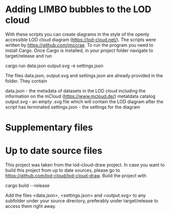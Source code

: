 
# Adding LIMBO bubbles to the LOD cloud
With these scripts you can create diagrams in the style of the openly accessible LOD cloud diagram (https://lod-cloud.net/). The scripts were written by https://github.com/jmccrae. To run the program you need to install Cargo. Once Cargo is installed, in your project folder navigate to target/release and run

cargo run data.json output.svg -e settings.json

The files data.json, output.svg and settings.json are already provided in the folder. They contain

data.json - the metadata of datasets in the LOD cloud including the information on the mCloud (https://www.mcloud.de/) metatdata catalog
output.svg - an empty .svg file which will contain the LOD diagram after the script has terminated
settings.json - the settings  for the diagram 

# Supplementary files



# Up to date source files
This project was taken from the lod-cloud-draw project. In case you want to build this project from up to date sources, please go to https://github.com/lod-cloud/lod-cloud-draw. Build the project with 

cargo build --release

Add the files <data.json>, <settings.json> and <output.svg> to any subfolder under your source directory, preferably under target/release to access them right away.
